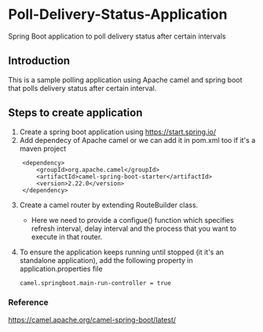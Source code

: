 # Poll-Delivery-Status-Application
Spring Boot application to poll delivery status after certain intervals

## Introduction
This is a sample polling application using Apache camel and spring boot
that polls delivery status after certain interval.

## Steps to create application

1. Create a spring boot application using https://start.spring.io/
2. Add dependecy of Apache camel or we can add it in pom.xml too if it's a maven project

```
	<dependency>
        <groupId>org.apache.camel</groupId>
        <artifactId>camel-spring-boot-starter</artifactId>
        <version>2.22.0</version>
    </dependency>
```

3.  Create a camel router by extending RouteBuilder class.
	- Here we need to provide a configue() function which specifies refresh interval, delay interval
	   and the process that you want to execute in that router.

4. To ensure the application keeps running until stopped (it it's an standalone application),
	add the following property in application.properties file
	
	```
	camel.springboot.main-run-controller = true
	```

### Reference
https://camel.apache.org/camel-spring-boot/latest/

